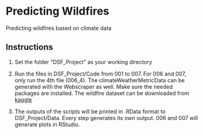 # Predicting Wildfires
Predicting wildfires based on climate data

## Instructions

1) Set the folder "DSF_Project" as your working directory

2) Run the files in DSF_Project/Code from 001 to 007. For 006 and 007, only run the 4th file (006_4).
The climateWeatherMetricData can be generated with the Webscraper as well.
Make sure the needed packages are installed. The wildfire dataset can be downloaded from [kaggle](https://www.kaggle.com/rtatman/188-million-us-wildfires)

3) The outputs of the scripts will be printed in .RData format to DSF_Project/Data. Every step generates its own output. 006 and 007 will generate plots in RStudio.
